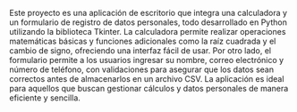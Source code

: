 Este proyecto es una aplicación de escritorio que integra una calculadora y un formulario de registro de datos personales, todo desarrollado en Python utilizando la biblioteca Tkinter. La calculadora permite realizar operaciones matemáticas básicas y funciones adicionales como la raíz cuadrada y el cambio de signo, ofreciendo una interfaz fácil de usar. Por otro lado, el formulario permite a los usuarios ingresar su nombre, correo electrónico y número de teléfono, con validaciones para asegurar que los datos sean correctos antes de almacenarlos en un archivo CSV. La aplicación es ideal para aquellos que buscan gestionar cálculos y datos personales de manera eficiente y sencilla.